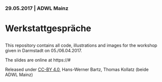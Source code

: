 ### 29.05.2017 | ADWL Mainz 

# Werkstattgespräche

## 

This repository contains all code, illustrations and images for the workshop given in Darmstadt on 05./06.04.2017.

The slides are online at https://#

Released under [CC-BY 4.0](https://creativecommons.org/licenses/by/4.0/), Hans-Werner Bartz, Thomas Kollatz (beide ADWL Mainz)